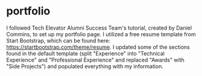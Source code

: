 # portfolio
I followed Tech Elevator Alumni Success Team's tutorial, created by Daniel Commins, to set up my portfolio page.
I utilized a free resume template from Start Bootstrap, which can be found here: https://startbootstrap.com/theme/resume. 
I updated some of the sections found in the default template (split "Experience" into "Technical Experience" and "Professional Experience" and replaced "Awards" with "Side Projects") and populated everything with my information.
